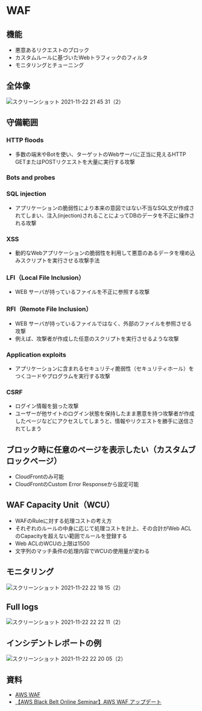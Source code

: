 # WAF

## 機能
- 悪意あるリクエストのブロック
- カスタムルールに基づいたWebトラフィックのフィルタ
- モニタリングとチューニング
## 全体像
![スクリーンショット 2021-11-22 21 45 31（2）](https://user-images.githubusercontent.com/49634472/142864234-992d4ffc-1e89-4f50-87a5-597451a0ca6f.png)

## 守備範囲
### HTTP floods
  - 多数の端末やBotを使い、ターゲットのWebサーバに正当に見えるHTTP GETまたはPOSTリクエストを大量に実行する攻撃
### Bots and probes
### SQL injection
  - アプリケーションの脆弱性により本来の意図ではない不当なSQL文が作成されてしまい、注入(injection)されることによってDBのデータを不正に操作される攻撃
### XSS
  - 動的なWebアプリケーションの脆弱性を利用して悪意のあるデータを埋め込みスクリプトを実行させる攻撃手法
### LFI（Local File Inclusion）
  - WEB サーバが持っているファイルを不正に参照する攻撃
### RFI（Remote File Inclusion）
  - WEB サーバが持っているファイルではなく、外部のファイルを参照させる攻撃
  - 例えば、攻撃者が作成した任意のスクリプトを実行させるような攻撃
### Application exploits
  - アプリケーションに含まれるセキュリティ脆弱性（セキュリティホール）をつくコードやプログラムを実行する攻撃
### CSRF
  - ログイン情報を狙った攻撃
  - ユーザーが他サイトのログイン状態を保持したまま悪意を持つ攻撃者が作成したページなどにアクセスしてしまうと、情報やリクエストを勝手に送信されてしまう

## ブロック時に任意のページを表示したい（カスタムブロックページ）
- CloudFrontのみ可能
- CloudFrontのCustom Error Responseから設定可能

## WAF Capacity Unit（WCU）
- WAFのRuleに対する処理コストの考え方
- それぞれのルールの中身に応じて処理コストを計上、その合計がWeb ACLのCapacityを超えない範囲でルールを登録する
- Web ACLのWCUの上限は1500
- 文字列のマッチ条件の処理内容でWCUの使用量が変わる

## モニタリング
![スクリーンショット 2021-11-22 22 18 15（2）](https://user-images.githubusercontent.com/49634472/142868584-d7ec3af3-ef80-4149-86c5-55a61fa62f79.png)

## Full logs
![スクリーンショット 2021-11-22 22 22 11（2）](https://user-images.githubusercontent.com/49634472/142869091-956f188c-3b5d-4f74-8fd7-812cf68723ec.png)


## インシデントレポートの例
![スクリーンショット 2021-11-22 22 20 05（2）](https://user-images.githubusercontent.com/49634472/142868776-9c07d447-bec2-4ea3-8285-0120a0d8e48e.png)

## 資料
- [AWS WAF](https://docs.aws.amazon.com/ja_jp/waf/latest/developerguide/waf-chapter.html)
- [【AWS Black Belt Online Seminar】AWS WAF アップデート](https://youtu.be/4KbCJAjiA3A)
